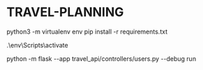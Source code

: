 # TRAVEL-PLANNING

python3 -m virtualenv env
pip install -r requirements.txt


.\env\Scripts\activate


python -m flask --app travel_api/controllers/users.py --debug run 

